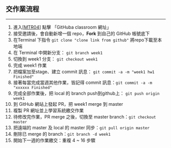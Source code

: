 ## 交作業流程

*********
1. 進入[[MTR04](https://lidemy.com/courses/932146/lectures/17312878)]  點擊 「GitHuba classroom 網址」
2. 接受邀請後，會自動新增一個 repo，**Fork** 到自己的 GitHub 帳號底下
3. 在Terminal 下指令 `git clone "clone link from github"` 將repo下載至本地端  
4. 在 Terminal 中開新分支： `git branch week1`
5. 切換到 week1 分支： `git checkout week1`
6. 完成 week1 作業
8. 把檔案加至stage、建立 commit 訊息： `git commit -a -m "week1 hw1 Finished"`
9. 接著每當完成當週其他作業，皆記得 commit 訊息：`git commit -a -m "xxxxxx Finished"`
10. 完成全部作業後，把 local 的 branch push到github上： `git push origin week1`
12. 到 GitHub 網站上發起 PR，把 week1 merge 到 master
13. 複製 PR 網址並上學習系統繳交作業
14. 待修改完作業，PR merge 之後，切換至 master branch：`git checkout master`
15. 把遠端的 master 及 local 的 master 同步：`git pull origin master` 
16. 刪除已 merge 的 branch：`git branch -d week1`
17. 開始下一週的作業繳交：重複 4 ~ 16 步驟